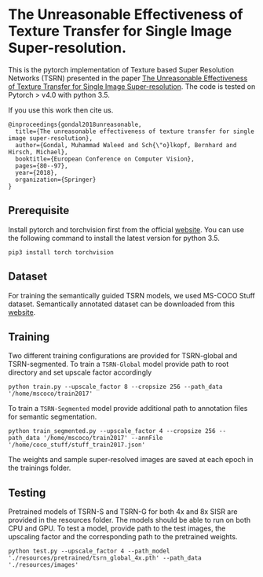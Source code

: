# The Unreasonable Effectiveness of Texture Transfer for Single Image Super-resolution.

This is the pytorch implementation of Texture based Super Resolution Networks (TSRN) presented in the paper [The Unreasonable Effectiveness of Texture Transfer for Single Image Super-resolution](https://arxiv.org/abs/1808.00043). The code is tested on Pytorch > v4.0 with python 3.5.

If you use this work then cite us.
```
@inproceedings{gondal2018unreasonable,
  title={The unreasonable effectiveness of texture transfer for single image super-resolution},
  author={Gondal, Muhammad Waleed and Sch{\"o}lkopf, Bernhard and Hirsch, Michael},
  booktitle={European Conference on Computer Vision},
  pages={80--97},
  year={2018},
  organization={Springer}
}
```

## Prerequisite
Install pytorch and torchvision
first from the official [website](http://pytorch.org/). You can use the following command to install the latest version for python 3.5.
```
pip3 install torch torchvision
```

## Dataset
For training the semantically guided TSRN models, we used MS-COCO Stuff dataset. Semantically annotated dataset can be downloaded from this [website](http://cocodataset.org/#download).

## Training
Two different training configurations are provided for TSRN-global and TSRN-segmented. To train a ``TSRN-Global`` model provide path to root directory and set upscale factor accordingly
```
python train.py --upscale_factor 8 --cropsize 256 --path_data '/home/mscoco/train2017'

```
To train a ``TSRN-Segmented`` model provide additional path to annotation files for semantic segmentation.
```
python train_segmented.py --upscale_factor 4 --cropsize 256 --path_data '/home/mscoco/train2017' --annFile '/home/coco_stuff/stuff_train2017.json'

```
The weights and sample super-resolved images are saved at each epoch in the trainings folder.

## Testing

Pretrained models of TSRN-S and TSRN-G for both 4x and 8x SISR are provided in the resources folder. The models should be able to run on both CPU and GPU. To test a model, provide path to the
test images, the upscaling factor and the corresponding path to the pretrained weights.
```
python test.py --upscale_factor 4 --path_model './resources/pretrained/tsrn_global_4x.pth' --path_data './resources/images'

```
